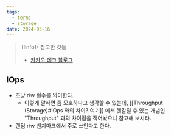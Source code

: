 ```yaml
---
tags:
  - terms
  - storage
date: 2024-03-16
---
```

> [!info]- 참고한 것들
> - [카카오 테크 블로그](https://tech.kakao.com/2016/07/14/coding-for-ssd-part-2)

## IOps

- 초당 r/w 횟수를 의미한다.
	- 이렇게 말하면 좀 모호하다고 생각할 수 있는데, [[Throughput (Storage)#IOps 와의 차이?|여기]] 에서 헷갈릴 수 있는 개념인 "Throughput" 과의 차이점을 적어놨으니 참고해 보시라.
- 랜덤 r/w 벤치마크에서 주로 쓰인다고 한다.